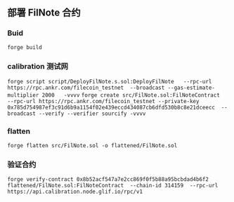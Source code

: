 # 
## 部署 FilNote 合约
### Buid
`forge build`
### calibration 测试网
`forge script script/DeployFilNote.s.sol:DeployFilNote   --rpc-url https://rpc.ankr.com/filecoin_testnet  --broadcast --gas-estimate-multiplier 2000   -vvvv`
`forge create src/FilNote.sol:FilNoteContract  --rpc-url https://rpc.ankr.com/filecoin_testnet --private-key 0x785d754987ef3c91d6b9a1154f02e439eccd434087cb6dfd530b8c8e21dceecc  --broadcast --verify --verifier sourcify -vvvv`
### flatten
`forge flatten src/FilNote.sol -o flattened/FilNote.sol`
### 验证合约
`forge verify-contract 0x8b52acf547a7e2cc869f0f5b88a95bcbdad4b6f2  flattened/FilNote.sol:FilNoteContract  --chain-id 314159  --rpc-url https://api.calibration.node.glif.io/rpc/v1`
